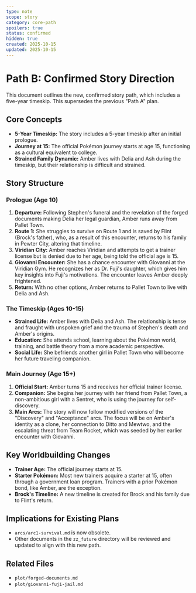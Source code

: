 ```yaml
---
type: note
scope: story
category: core-path
spoilers: true
status: confirmed
hidden: true
created: 2025-10-15
updated: 2025-10-15
---
```


# Path B: Confirmed Story Direction

This document outlines the new, confirmed story path, which includes a five-year timeskip. This supersedes the previous "Path A" plan.

## Core Concepts

- **5-Year Timeskip:** The story includes a 5-year timeskip after an initial prologue.
- **Journey at 15:** The official Pokémon journey starts at age 15, functioning as a cultural equivalent to college.
- **Strained Family Dynamic:** Amber lives with Delia and Ash during the timeskip, but their relationship is difficult and strained.

## Story Structure

### Prologue (Age 10)

1.  **Departure:** Following Stephen's funeral and the revelation of the forged documents making Delia her legal guardian, Amber runs away from Pallet Town.
2.  **Route 1:** She struggles to survive on Route 1 and is saved by Flint (Brock's father), who, as a result of this encounter, returns to his family in Pewter City, altering that timeline.
3.  **Viridian City:** Amber reaches Viridian and attempts to get a trainer license but is denied due to her age, being told the official age is 15.
4.  **Giovanni Encounter:** She has a chance encounter with Giovanni at the Viridian Gym. He recognizes her as Dr. Fuji's daughter, which gives him key insights into Fuji's motivations. The encounter leaves Amber deeply frightened.
5.  **Return:** With no other options, Amber returns to Pallet Town to live with Delia and Ash.

### The Timeskip (Ages 10-15)

- **Strained Life:** Amber lives with Delia and Ash. The relationship is tense and fraught with unspoken grief and the trauma of Stephen's death and Amber's origins.
- **Education:** She attends school, learning about the Pokémon world, training, and battle theory from a more academic perspective.
- **Social Life:** She befriends another girl in Pallet Town who will become her future traveling companion.

### Main Journey (Age 15+)

1.  **Official Start:** Amber turns 15 and receives her official trainer license.
2.  **Companion:** She begins her journey with her friend from Pallet Town, a non-ambitious girl with a Sentret, who is using the journey for self-discovery.
3.  **Main Arcs:** The story will now follow modified versions of the "Discovery" and "Acceptance" arcs. The focus will be on Amber's identity as a clone, her connection to Ditto and Mewtwo, and the escalating threat from Team Rocket, which was seeded by her earlier encounter with Giovanni.

## Key Worldbuilding Changes

- **Trainer Age:** The official journey starts at 15.
- **Starter Pokémon:** Most new trainers acquire a starter at 15, often through a government loan program. Trainers with a prior Pokémon bond, like Amber, are the exception.
- **Brock's Timeline:** A new timeline is created for Brock and his family due to Flint's return.

## Implications for Existing Plans

- `arcs/arc1-survival.md` is now obsolete.
- Other documents in the `zz_future` directory will be reviewed and updated to align with this new path.

## Related Files

- `plot/forged-documents.md`
- `plot/giovanni-fuji-jail.md`
